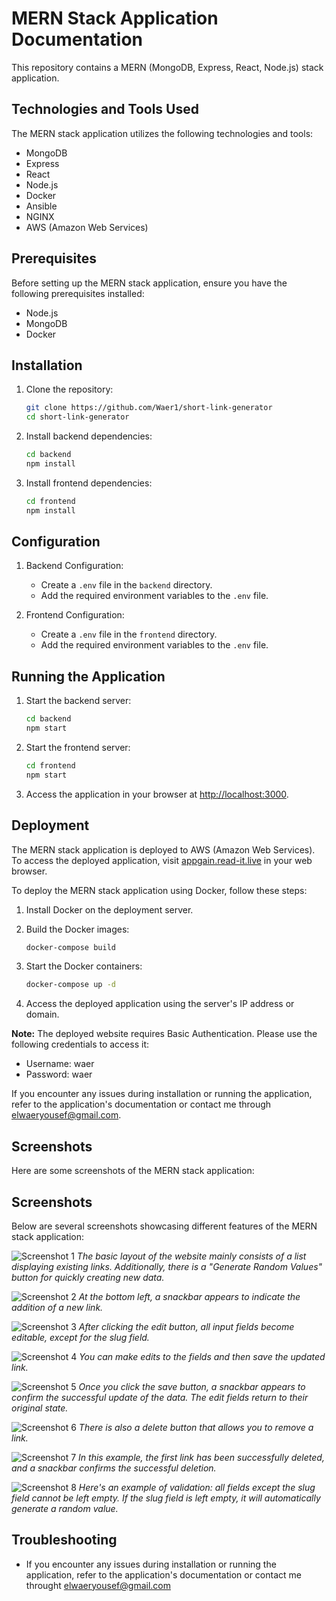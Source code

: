 # MERN Stack Application Documentation

This repository contains a MERN (MongoDB, Express, React, Node.js) stack application.

## Technologies and Tools Used

The MERN stack application utilizes the following technologies and tools:

- MongoDB
- Express
- React
- Node.js
- Docker
- Ansible
- NGINX
- AWS (Amazon Web Services)

## Prerequisites

Before setting up the MERN stack application, ensure you have the following prerequisites installed:

- Node.js
- MongoDB
- Docker

## Installation

1. Clone the repository:

   ```bash
   git clone https://github.com/Waer1/short-link-generator
   cd short-link-generator
   ```

2. Install backend dependencies:

   ```bash
   cd backend
   npm install
   ```

3. Install frontend dependencies:

   ```bash
   cd frontend
   npm install
   ```

## Configuration

1. Backend Configuration:

   - Create a `.env` file in the `backend` directory.
   - Add the required environment variables to the `.env` file.

2. Frontend Configuration:

   - Create a `.env` file in the `frontend` directory.
   - Add the required environment variables to the `.env` file.

## Running the Application

1. Start the backend server:

   ```bash
   cd backend
   npm start
   ```

2. Start the frontend server:

   ```bash
   cd frontend
   npm start
   ```

3. Access the application in your browser at [http://localhost:3000](http://localhost:3000).



## Deployment

The MERN stack application is deployed to AWS (Amazon Web Services). To access the deployed application, visit [appgain.read-it.live](http://appgain.read-it.live) in your web browser.

To deploy the MERN stack application using Docker, follow these steps:

1. Install Docker on the deployment server.

2. Build the Docker images:

   ```bash
   docker-compose build
   ```

3. Start the Docker containers:

   ```bash
   docker-compose up -d
   ```

4. Access the deployed application using the server's IP address or domain.

**Note:** The deployed website requires Basic Authentication. Please use the following credentials to access it:
- Username: waer
- Password: waer

If you encounter any issues during installation or running the application, refer to the application's documentation or contact me through elwaeryousef@gmail.com.


## Screenshots

Here are some screenshots of the MERN stack application:

## Screenshots

Below are several screenshots showcasing different features of the MERN stack application:

![Screenshot 1](./documentation/screenshots/8.png)
*The basic layout of the website mainly consists of a list displaying existing links. Additionally, there is a "Generate Random Values" button for quickly creating new data.*

![Screenshot 2](./documentation/screenshots/7.png)
*At the bottom left, a snackbar appears to indicate the addition of a new link.*

![Screenshot 3](./documentation/screenshots/6.png)
*After clicking the edit button, all input fields become editable, except for the slug field.*

![Screenshot 4](./documentation/screenshots/5.png)
*You can make edits to the fields and then save the updated link.*

![Screenshot 5](./documentation/screenshots/4.png)
*Once you click the save button, a snackbar appears to confirm the successful update of the data. The edit fields return to their original state.*

![Screenshot 6](./documentation/screenshots/3.png)
*There is also a delete button that allows you to remove a link.*

![Screenshot 7](./documentation/screenshots/2.png)
*In this example, the first link has been successfully deleted, and a snackbar confirms the successful deletion.*

![Screenshot 8](./documentation/screenshots/1.png)
*Here's an example of validation: all fields except the slug field cannot be left empty. If the slug field is left empty, it will automatically generate a random value.*


## Troubleshooting

- If you encounter any issues during installation or running the application, refer to the application's documentation or contact me throught elwaeryousef@gmail.com


